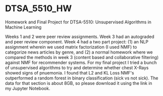 # DTSA_5510_HW
Homework and Final Project for DTSA-5510: Unsupervised Algorithms in Machine Learning

Weeks 1 and 2 were peer review assignments. Week 3 had an autograded and peer review component. Week 4 had a two part project: (1) an NLP assignment wherein we used matrix factorization (I used NMF) to categorize news articles by genre, and (2) a normal homework where we compared the methods in week 3 (content based and collaborative filtering) against NMF for recommender systems. For my final project I tried a bunch of unsupervised algorithms to try and determine whether chest X-Rays showed signs of pnuemonia. I found that L2 and KL Loss NMF's outperformed a random forest in binary classification (sick vs not sick). The data for that section is about 8GB, so please download it using the link in my Jupyter Notebook.
